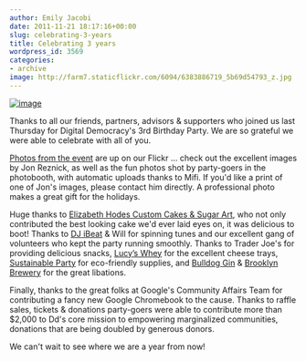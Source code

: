 ```yaml
---
author: Emily Jacobi
date: 2011-11-21 18:17:16+00:00
slug: celebrating-3-years
title: Celebrating 3 years
wordpress_id: 3569
categories:
- archive
image: http://farm7.staticflickr.com/6094/6383886719_5b69d54793_z.jpg
---
```


[![image](http://farm7.staticflickr.com/6094/6383886719_5b69d54793_z.jpg)](http://www.flickr.com/photos/digitaldemocracy/6383886719/in/photostream)


Thanks to all our friends, partners, advisors & supporters who joined us last Thursday for Digital Democracy's 3rd Birthday Party. We are so grateful we were able to celebrate with all of you.

[Photos from the event](http://www.flickr.com/photos/digitaldemocracy/) are up on our Flickr ... check out the excellent images by Jon Reznick, as well as the fun photos shot by party-goers in the photobooth, with automatic uploads thanks to Mifi. If you'd like a print of one of Jon's images, please contact him directly. A professional photo makes a great gift for the holidays.

Huge thanks to [Elizabeth Hodes Custom Cakes & Sugar Art](http://www.elizabethhodes.com/), who not only contributed the best looking cake we'd ever laid eyes on, it was delicious to boot! Thanks to [DJ iBeat](http://www.myspace.com/djibeat) & Will for spinning tunes and our excellent gang of volunteers who kept the party running smoothly. Thanks to Trader Joe's for providing delicious snacks, [Lucy’s Whey](http://www.lucyswhey.com/) for the excellent cheese trays, [Sustainable Party](http://www.sustyparty.com/) for eco-friendly supplies, and [Bulldog Gin](http://www.bulldoggin.com/) & [Brooklyn Brewery](http://www.brooklynbrewery.com/) for the great libations.


Finally, thanks to the great folks at Google's Community Affairs Team for contributing a fancy new Google Chromebook to the cause. Thanks to raffle sales, tickets & donations party-goers were able to contribute more than $2,000 to Dd's core mission to empowering marginalized communities, donations that are being doubled by generous donors.


We can't wait to see where we are a year from now!
